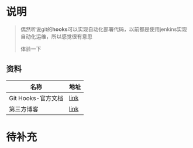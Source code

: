 # 说明

> 偶然听说git的**hooks**可以实现自动化部署代码，以前都是使用jenkins实现自动化运维，所以感觉很有意思
>
> 体验一下



## 资料

| 名称               | 地址                                                         |
| ------------------ | ------------------------------------------------------------ |
| Git Hooks-官方文档 | [link](https://git-scm.com/book/en/v2/Customizing-Git-Git-Hooks) |
| 第三方博客         | [link](https://zhuanlan.zhihu.com/p/149294652)               |



# 待补充 